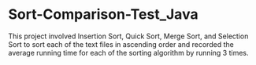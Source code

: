 # Sort-Comparison-Test_Java

This project involved Insertion Sort, Quick Sort, Merge Sort, and Selection Sort to sort each of the text files in ascending order and recorded the average running 
time for each of the sorting algorithm by running 3 times.
